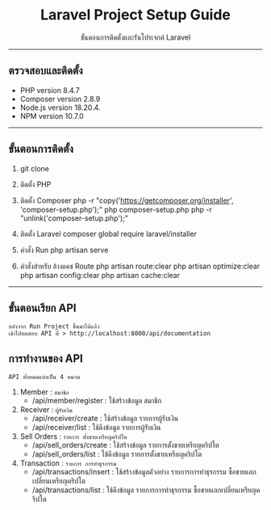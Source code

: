 <h1 align="center">
    Laravel Project Setup Guide
</h1>

<p align="center">
  ขั้นตอนการติดตั้งและรันโปรเจกต์ Laravel 
</p>

----------------------------------------------------

## ตรวจสอบและติดตั้ง

- PHP version 8.4.7
- Composer version 2.8.9
- Node.js version 18.20.4.
- NPM version 10.7.0

----------------------------------------------------

## ขั้นตอนการติดตั้ง

1. git clone

1. ติดตั้ง PHP

2. ติดตั้ง Composer 
    php -r "copy('https://getcomposer.org/installer', 'composer-setup.php');"
    php composer-setup.php
    php -r "unlink('composer-setup.php');"

3. ติดตั้ง Laravel
    composer global require laravel/installer

4. คำสั่ง Run
    php artisan serve

5. คำสั่งสำหรับ ล้างแคช Route
    php artisan route:clear
    php artisan optimize:clear
    php artisan config:clear
    php artisan cache:clear

----------------------------------------------------

## ขั้นตอนเรียก API
    หลังจาก Run Project ขึ้นมาได้แล้ว
    เข้าไปทดสอบ API ที่ > http://localhost:8000/api/documentation 

## การทำงานของ API
    API ทั้งหมดแบ่งเป็น 4 หมวด
1. Member : `สมาชิก`
    - /api/member/register : ใช้สร้างข้อมูล สมาชิก
2. Receiver : `ผู้รับเงิน`
    - /api/receiver/create : ใช้สร้างข้อมูล รายการผู้รับเงิน
    - /api/receiver/list : ใช้ดึงข้อมูล รายการผู้รับเงิน
3. Sell Orders : `รายการ ตั้งขายเหรียญคริปโต`
    - /api/sell_orders/create : ใช้สร้างข้อมูล รายการตั้งขายเหรียญคริปโต
    - /api/sell_orders/list : ใช้ดึงข้อมูล รายการตั้งขายเหรียญคริปโต
4. Transaction : `รายการ การทำธุรกรรม`
    - /api/transactions/insert : ใช้สร้างข้อมูลตัวอย่าง รายการการทำธุรกรรม ซื้อขายแลกเปลี่ยนเหรียญคริปโต
    - /api/transactions/list : ใช้ดึงข้อมูล รายการการทำธุรกรรม ซื้อขายแลกเปลี่ยนเหรียญคริปโต
        